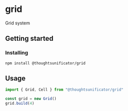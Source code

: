# grid

Grid system

## Getting started

### Installing

`npm install @thoughtsunificator/grid`

## Usage

```javascript
import { Grid, Cell } from "@thoughtsunificator/grid"

const grid = new Grid()
grid.build(4)
```
